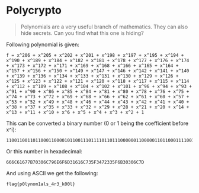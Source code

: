 # Polycrypto

> Polynomials are a very useful branch of mathematics. They can also hide secrets. Can you find what this one is hiding? 

Following polynomial is given:

```
f = x^206 + x^205 + x^202 + x^201 + x^198 + x^197 + x^195 + x^194 + x^190 + x^189 + x^184 + x^182 + x^181 + x^178 + x^177 + x^176 + x^174 + x^173 + x^172 + x^171 + x^169 + x^168 + x^166 + x^165 + x^164 + x^157 + x^156 + x^150 + x^149 + x^147 + x^146 + x^142 + x^141 + x^140 + x^139 + x^136 + x^134 + x^133 + x^131 + x^130 + x^129 + x^126 + x^125 + x^123 + x^122 + x^121 + x^120 + x^118 + x^117 + x^115 + x^114 + x^112 + x^109 + x^108 + x^104 + x^102 + x^101 + x^96 + x^94 + x^93 + x^91 + x^90 + x^86 + x^85 + x^84 + x^81 + x^80 + x^78 + x^76 + x^75 + x^74 + x^73 + x^72 + x^69 + x^68 + x^66 + x^62 + x^61 + x^60 + x^57 + x^53 + x^52 + x^49 + x^48 + x^46 + x^44 + x^43 + x^42 + x^41 + x^40 + x^38 + x^37 + x^35 + x^33 + x^32 + x^29 + x^28 + x^21 + x^20 + x^14 + x^13 + x^11 + x^10 + x^6 + x^5 + x^4 + x^3 + x^2 + 1
```

This can be converted a binary number (0 or 1 being the coefficient before x^i):

```
110011001101100011000010110011101111011011100000011000001101100011110010110111001101111011011010011000101100001011011000111001101011111001101000111001000110011010111110110101100110000001100000110110001111101
```

Or this number in hexadecimal:

```
666C61677B70306C796E6F6D31616C735F3472335F6B30306C7D
```

And using ASCII we get the following: 

```
flag{p0lynom1als_4r3_k00l}
```
